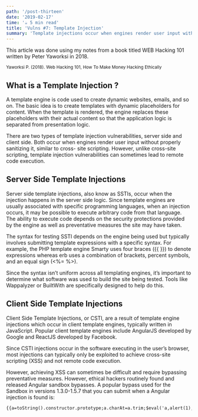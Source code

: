 ```yaml
---
path: '/post-thirteen'
date: '2019-02-17'
time: '☕️ 5 min read'
title: 'Vulns #7: Template Injection'
summary: 'Template injections occur when engines render user input without properly sanitizing it.Template injection vulnerabilities can sometimes lead to remote code execution.'
---
```


This article was done using my notes from a book titled WEB Hacking 101 written by Peter Yaworksi in 2018.

<sub>Yaworksi P. (2018). Web Hacking 101, How To Make Money Hacking Ethically</sub>

## What is a Template Injection ?

A template engine is code used to create dynamic websites, emails, and so on. The basic
idea is to create templates with dynamic placeholders for content. When the template
is rendered, the engine replaces these placeholders with their actual content so that the
application logic is separated from presentation logic.

There are two types of template injection vulnerabilities, server side and client side. Both occur when engines render user input without properly sanitizing it, similar to cross-
site scripting. However, unlike cross-site scripting, template injection vulnerabilities can sometimes lead to remote code execution.

## Server Side Template Injections

Server side template injections, also know as SSTIs, occur when the injection happens
in the server side logic. Since template engines are usually associated with specific
programming languages, when an injection occurs, it may be possible to execute
arbitrary code from that language. The ability to execute code depends on the security
protections provided by the engine as well as preventative measures the site may have
taken.

The syntax for testing SSTI depends on the engine being used but typically involves
submitting template expressions with a specific syntax. For example, the PHP template engine Smarty uses four braces ({{ }}) to denote expressions whereas erb uses a combination of brackets, percent symbols, and an equal sign (<%= %>).

Since the syntax isn’t uniform across all templating engines, it’s important to determine
what software was used to build the site being tested. Tools like Wappalyzer or BuiltWith
are specifically designed to help do this.

## Client Side Template Injections

Client Side Template Injections, or CSTI, are a result of template engine injections which
occur in client template engines, typically written in JavaScript. Popular client template
engines include AngularJS developed by Google and ReactJS developed by Facebook.

Since CSTI injections occur in the software executing in the user’s browser, most
injections can typically only be exploited to achieve cross-site scripting (XSS) and not
remote code execution.

However, achieving XSS can sometimes be difficult and require
bypassing preventative measures. However, ethical hackers routinely found and released Angular sandbox bypasses. A
popular bypass used for the Sandbox in versions 1.3.0-1.5.7 that you can submit when a
Angular injection is found is:

```
{{a=toString().constructor.prototype;a.charAt=a.trim;$eval('a,alert(1),a')}}

```
